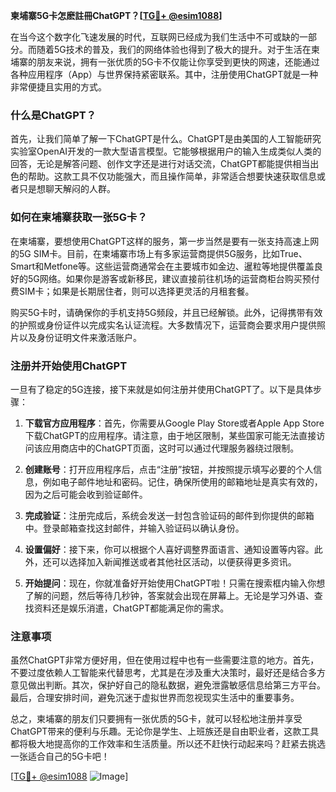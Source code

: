 **柬埔寨5G卡怎麽註冊ChatGPT？[[TG💪+ @esim1088](https://t.me/s/esim1088)]**

在当今这个数字化飞速发展的时代，互联网已经成为我们生活中不可或缺的一部分。而随着5G技术的普及，我们的网络体验也得到了极大的提升。对于生活在柬埔寨的朋友来说，拥有一张优质的5G卡不仅能让你享受到更快的网速，还能通过各种应用程序（App）与世界保持紧密联系。其中，注册使用ChatGPT就是一种非常便捷且实用的方式。

### 什么是ChatGPT？

首先，让我们简单了解一下ChatGPT是什么。ChatGPT是由美国的人工智能研究实验室OpenAI开发的一款大型语言模型。它能够根据用户的输入生成类似人类的回答，无论是解答问题、创作文字还是进行对话交流，ChatGPT都能提供相当出色的帮助。这款工具不仅功能强大，而且操作简单，非常适合想要快速获取信息或者只是想聊天解闷的人群。

### 如何在柬埔寨获取一张5G卡？

在柬埔寨，要想使用ChatGPT这样的服务，第一步当然是要有一张支持高速上网的5G SIM卡。目前，在柬埔寨市场上有多家运营商提供5G服务，比如True、Smart和Metfone等。这些运营商通常会在主要城市如金边、暹粒等地提供覆盖良好的5G网络。如果你是游客或新移民，建议直接前往机场的运营商柜台购买预付费SIM卡；如果是长期居住者，则可以选择更灵活的月租套餐。

购买5G卡时，请确保你的手机支持5G频段，并且已经解锁。此外，记得携带有效的护照或身份证件以完成实名认证流程。大多数情况下，运营商会要求用户提供照片以及身份证明文件来激活账户。

### 注册并开始使用ChatGPT

一旦有了稳定的5G连接，接下来就是如何注册并使用ChatGPT了。以下是具体步骤：

1. **下载官方应用程序**：首先，你需要从Google Play Store或者Apple App Store下载ChatGPT的应用程序。请注意，由于地区限制，某些国家可能无法直接访问该应用商店中的ChatGPT页面，这时可以通过代理服务器绕过限制。
   
2. **创建账号**：打开应用程序后，点击“注册”按钮，并按照提示填写必要的个人信息，例如电子邮件地址和密码。记住，确保所使用的邮箱地址是真实有效的，因为之后可能会收到验证邮件。

3. **完成验证**：注册完成后，系统会发送一封包含验证码的邮件到你提供的邮箱中。登录邮箱查找这封邮件，并输入验证码以确认身份。

4. **设置偏好**：接下来，你可以根据个人喜好调整界面语言、通知设置等内容。此外，还可以选择加入新闻推送或者其他社区活动，以便获得更多资讯。

5. **开始提问**：现在，你就准备好开始使用ChatGPT啦！只需在搜索框内输入你想了解的问题，然后等待几秒钟，答案就会出现在屏幕上。无论是学习外语、查找资料还是娱乐消遣，ChatGPT都能满足你的需求。

### 注意事项

虽然ChatGPT非常方便好用，但在使用过程中也有一些需要注意的地方。首先，不要过度依赖人工智能来代替思考，尤其是在涉及重大决策时，最好还是结合多方意见做出判断。其次，保护好自己的隐私数据，避免泄露敏感信息给第三方平台。最后，合理安排时间，避免沉迷于虚拟世界而忽视现实生活中的重要事务。

总之，柬埔寨的朋友们只要拥有一张优质的5G卡，就可以轻松地注册并享受ChatGPT带来的便利与乐趣。无论你是学生、上班族还是自由职业者，这款工具都将极大地提高你的工作效率和生活质量。所以还不赶快行动起来吗？赶紧去挑选一张适合自己的5G卡吧！

[[TG💪+ @esim1088](https://t.me/s/esim1088) ![Image](https://i.postimg.cc/4NQfJmqS/Snipaste-2025-05-13-00-14-12.png)]